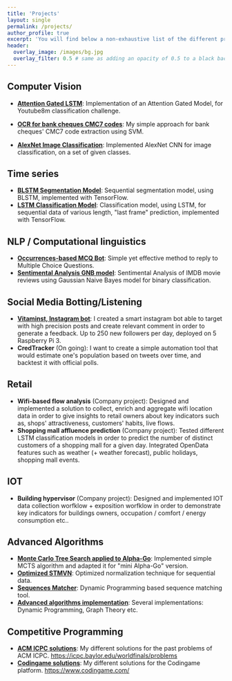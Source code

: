 ```yaml
---
title: 'Projects'
layout: single
permalink: /projects/
author_profile: true
excerpt: 'You will find below a non-exhaustive list of the different projects I worked on, as well as links to the source codes, if publicly available.'
header:
  overlay_image: /images/bg.jpg
  overlay_filter: 0.5 # same as adding an opacity of 0.5 to a black background
---
```


## Computer Vision

- [**Attention Gated LSTM**](https://github.com/RafaelCartenet/AttentionGatedLSTM): Implementation of an Attention Gated Model, for Youtube8m classification challenge.

- [**OCR for bank cheques CMC7 codes**](https://github.com/RafaelCartenet/OCR-CMC7): My simple approach for bank cheques' CMC7 code extraction using SVM.
- [**AlexNet Image Classification**](https://github.com/RafaelCartenet/AlexNetClassification): Implemented AlexNet CNN for image classification, on a set of given classes.

## Time series

- [**BLSTM Segmentation Model**](https://github.com/RafaelCartenet/BLSTMsegmentation): Sequential segmentation model, using BLSTM, implemented with TensorFlow.
- [**LSTM Classification Model**](https://github.com/RafaelCartenet/LSTMsequence-classifier): Classification model, using LSTM, for sequential data of various length, "last frame" prediction, implemented with TensorFlow.

## NLP / Computational linguistics

- [**Occurrences-based MCQ Bot**](https://github.com/RafaelCartenet/MCQbot): Simple yet effective method to reply to Multiple Choice Questions.
- [**Sentimental Analysis GNB model**](https://github.com/RafaelCartenet/GaussianNBSentimentalAnalysis): Sentimental Analysis of IMDB movie reviews using Gaussian Naive Bayes model for binary classification.

## Social Media Botting/Listening

- [**Vitaminst, Instagram bot**](https://rafaelcartenet.github.io/Instagram-Botting/): I created a smart instagram bot able to target with high precision posts and create relevant comment in order to generate a feedback. Up to 250 new followers per day, deployed on 5 Raspberry Pi 3.
- **CredTracker** (On going): I want to create a simple automation tool that would estimate one's population based on tweets over time, and backtest it with official polls.

## Retail

- **Wifi-based flow analysis** (Company project): Designed and implemented a solution to collect, enrich and aggregate wifi location data in order to give insights to retail owners about key indicators such as, shops' attractiveness, customers' habits, live flows.
- **Shopping mall affluence prediction** (Company project): Tested different LSTM classification models in order to predict the number of distinct customers of a shopping mall for a given day. Integrated OpenData features such as weather (+ weather forecast), public holidays, shopping mall events.

## IOT

- **Building hypervisor** (Company project): Designed and implemented IOT data collection worfklow + exposition worfklow in order to demonstrate key indicators for buildings owners, occupation / comfort / energy consumption etc..

## Advanced Algorithms

- [**Monte Carlo Tree Search applied to Alpha-Go**](https://github.com/RafaelCartenet/MonteCarloTreeSearchAlphaGo): Implemented simple MCTS algorithm and adapted it for "mini Alpha-Go" version.
- [**Optimized STMVN**](https://github.com/RafaelCartenet/MFCC_STMVN): Optimized normalization technique for sequential data.
- [**Sequences Matcher**](https://github.com/RafaelCartenet/SequenceMatcher): Dynamic Programming based sequence matching tool.
- [**Advanced algorithms implementation**](https://github.com/RafaelCartenet/Advanced-Algorithms): Several implementations: Dynamic Programming, Graph Theory etc.

## Competitive Programming

- [**ACM ICPC solutions**](https://github.com/RafaelCartenet/ACMICPC-Training): My different solutions for the past problems of ACM ICPC. https://icpc.baylor.edu/worldfinals/problems
- [**Codingame solutions**](https://github.com/RafaelCartenet/Codingame): My different solutions for the Codingame platform. https://www.codingame.com/
